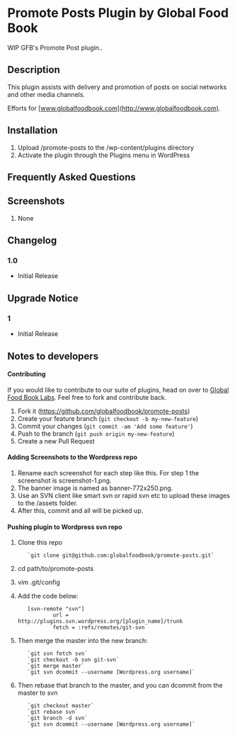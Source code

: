 # Promote Posts Plugin by Global Food Book
WIP GFB's Promote Post plugin..

## Description
This plugin assists with delivery and promotion of posts on social networks and other media channels.

Efforts for [www.globalfoodbook.com](http://www.globalfoodbook.com).

## Installation

1. Upload /promote-posts to the /wp-content/plugins directory
2. Activate the plugin through the Plugins menu in WordPress

## Frequently Asked Questions


## Screenshots

1. None

## Changelog

### 1.0
* Initial Release

## Upgrade Notice

### 1
* Initial Release

## Notes to developers

#### Contributing

If you would like to contribute to our suite of plugins, head on over to [Global Food Book Labs](https://github.com/globalfoodbook). Feel free to fork and contribute back.

1. Fork it (https://github.com/globalfoodbook/promote-posts)
2. Create your feature branch (`git checkout -b my-new-feature`)
3. Commit your changes (`git commit -am 'Add some feature'`)
4. Push to the branch (`git push origin my-new-feature`)
5. Create a new Pull Request

#### Adding Screenshots to the Wordpress repo

1. Rename each screenshot for each step like this. For step 1 the screenshot is screenshot-1.png.
2. The banner image is named as banner-772x250.png.
3. Use an SVN client like smart svn or rapid svn etc to upload these images to the /assets folder.
4. After this, commit and all will be picked up.

#### Pushing plugin to Wordpress svn repo

1. Clone this repo

          `git clone git@github.com:globalfoodbook/promote-posts.git`

2. cd path/to/promote-posts
3. vim .git/config
4. Add the code below:

          [svn-remote "svn"]
                  url = http://plugins.svn.wordpress.org/[plugin_name]/trunk
                  fetch = :refs/remotes/git-svn

5. Then merge the master into the new branch:

          `git svn fetch svn`
          `git checkout -b svn git-svn`
          `git merge master`
          `git svn dcommit --username [Wordpress.org username]`

6. Then rebase that branch to the master, and you can dcommit from the master to svn

          `git checkout master`
          `git rebase svn`
          `git branch -d svn`
          `git svn dcommit --username [Wordpress.org username]`
